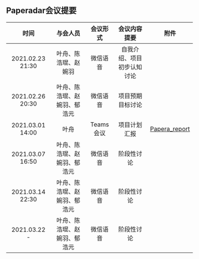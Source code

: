 ## Paperadar会议提要

|       时间       |           与会人员           | 会议形式  |        会议内容提要        |                    附件                    |
| :--------------: | :--------------------------: | :-------: | :------------------------: | :----------------------------------------: |
| 2021.02.23 21:30 |     叶舟、陈浩琨、赵婉羽     | 微信语音  | 自我介绍、项目初步认知讨论 |                                            |
| 2021.02.26 20:30 | 叶舟、陈浩琨、赵婉羽、郁浩元 | 微信语音  |      项目预期目标讨论      |                                            |
| 2021.03.01 14:00 |             叶舟             | Teams会议 |        项目计划汇报        | [Papera_report](./docs/Papera_report.pptx) |
| 2021.03.07 16:50 | 叶舟、陈浩琨、赵婉羽、郁浩元 | 微信语音  |         阶段性讨论         |                                            |
| 2021.03.14 22:30 | 叶舟、陈浩琨、赵婉羽、郁浩元 | 微信语音  |         阶段性讨论         |                                            |
|   2021.03.22 -   | 叶舟、陈浩琨、赵婉羽、郁浩元 | 微信语音  |         阶段性讨论         |                                            |

